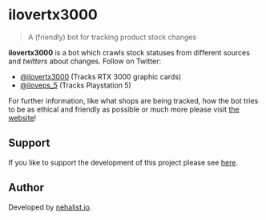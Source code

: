 # ilovertx3000

> A (friendly) bot for tracking product stock changes

**ilovertx3000** is a bot which crawls stock statuses from different sources and *twitters* about changes. Follow on Twitter:

- [@ilovertx3000](https://twitter.com/ilovertx3000) (Tracks RTX 3000 graphic cards)
- [@iloveps_5](https://twitter.com/iloveps_5) (Tracks Playstation 5)

For further information, like what shops are being tracked, how the bot tries to be as ethical and friendly as possible or much more please visit [the website](https://ilovertx3000.netlify.app)!

## Support

If you like to support the development of this project please see [here](https://ilovertx3000.nehalist.io/#support).

## Author

Developed by [nehalist.io](https://nehalist.io).
